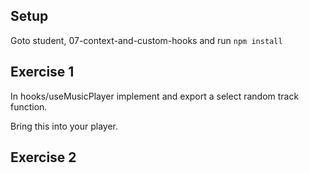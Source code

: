 ## Setup

Goto student, 07-context-and-custom-hooks and run `npm install`

## Exercise 1

In hooks/useMusicPlayer implement and export a select random track function.

Bring this into your player.

## Exercise 2

